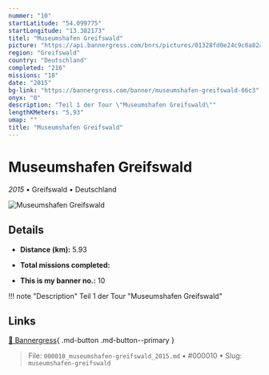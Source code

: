 ```yaml
---
nummer: "10"
startLatitude: "54.099775"
startLongitude: "13.382173"
titel: "Museumshafen Greifswald"
picture: "https://api.bannergress.com/bnrs/pictures/01328fd0e24c9c0a82a36a93613be784"
region: "Greifswald"
country: "Deutschland"
completed: "216"
missions: "18"
date: "2015"
bg-link: "https://bannergress.com/banner/museumshafen-greifswald-66c3"
onyx: "0"
description: "Teil 1 der Tour \"Museumshafen Greifswald\""
lengthKMeters: "5,93"
umap: ""
title: "Museumshafen Greifswald"
---
```

# Museumshafen Greifswald

*2015* • Greifswald • Deutschland

![Museumshafen Greifswald](https://api.bannergress.com/bnrs/pictures/01328fd0e24c9c0a82a36a93613be784)

## Details
- **Distance (km):** 5.93

- **Total missions completed:** 
- **This is my banner no.:** 10


!!! note "Description"
    Teil 1 der Tour "Museumshafen Greifswald"



## Links
[🔗 Bannergress](https://bannergress.com/banner/museumshafen-greifswald-66c3){ .md-button .md-button--primary }



> File: `000010_museumshafen-greifswald_2015.md` • #000010 • Slug: `museumshafen-greifswald`
